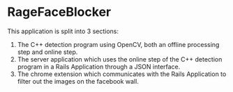 # RageFaceBlocker

This application is split into 3 sections:

1. The C++ detection program using OpenCV, both an offline processing step and online step.
2. The server application which uses the online step of the C++ detection program in a Rails Application through a JSON interface.
3. The chrome extension which communicates with the Rails Application to filter out the images on the facebook wall.
